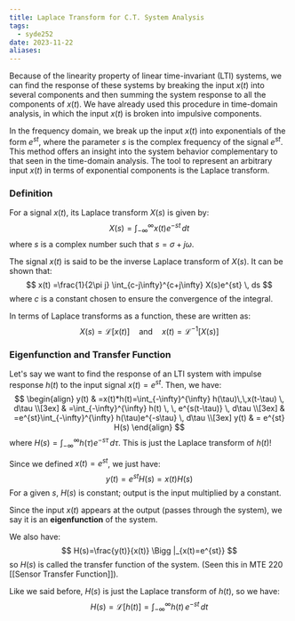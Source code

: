 ```yaml
---
title: Laplace Transform for C.T. System Analysis
tags:
  - syde252
date: 2023-11-22
aliases:
---
```

Because of the linearity property of linear time-invariant (LTI) systems, we can find the response of these systems by breaking the input $x(t)$ into several components and then summing the system response to all the components of $x(t)$. We have already used this procedure in time-domain analysis, in which the input $x(t)$ is broken into impulsive components.

In the frequency domain, we break up the input $x(t)$ into exponentials of the form $e^{st}$, where the parameter $s$ is the complex frequency of the signal $e^{st}$. This method offers an insight into the system behavior complementary to that seen in the time-domain analysis. The tool to represent an arbitrary input $x(t)$ in terms of exponential components is the Laplace transform.

### Definition
For a signal $x(t)$, its Laplace transform $X(s)$ is given by:
$$
X(s) = \int_{-\infty}^{\infty} x(t)e^{-st} \, dt 
$$
where $s$ is a complex number such that $s=\sigma+j\omega$.

The signal $x(t)$ is said to be the inverse Laplace transform of $X(s)$. It can be shown that:
$$
x(t) =\frac{1}{2\pi j} \int_{c-j\infty}^{c+j\infty} X(s)e^{st} \, ds
$$
where $c$ is a constant chosen to ensure the convergence of the integral. 

In terms of Laplace transforms as a function, these are written as:
$$
X(s)=\mathcal{L}[x(t)] \quad \text{and} \quad x(t)=\mathcal{L}^{-1}[X(s)]
$$

### Eigenfunction and Transfer Function
Let's say we want to find the response of an LTI system with impulse response $h(t)$ to the input signal $x(t)=e^{st}$. Then, we have:
$$
\begin{align}
y(t) & =x(t)*h(t)=\int_{-\infty}^{\infty} h(\tau)\,\,x(t-\tau) \, d\tau  \\[3ex] 
	 & =\int_{-\infty}^{\infty} h(t) \, \, e^{s(t-\tau)} \, d\tau \\[3ex] 
 & =e^{st}\int_{-\infty}^{\infty} h(\tau)e^{-s\tau} \, d\tau \\[3ex] 
y(t)  & = e^{st} H(s) 
\end{align}
$$
where $H(s) = \int_{-\infty}^{\infty} h(\tau)e^{-s\tau} \, d\tau$. This is just the Laplace transform of $h(t)$!

Since we defined $x(t)=e^{st}$, we just have:
$$
y(t)=e^{st}H(s)=x(t)H(s)
$$
For a given $s$, $H(s)$ is constant; output is the input multiplied by a constant.

Since the input $x(t)$ appears at the output (passes through the system), we say it is an **eigenfunction** of the system.

We also have:
$$
H(s)=\frac{y(t)}{x(t)} \Bigg |_{x(t)=e^{st}}
$$
so $H(s)$ is called the transfer function of the system. (Seen this in MTE 220 [[Sensor Transfer Function]]).

Like we said before, $H(s)$ is just the Laplace transform of $h(t)$, so we have:
$$
H(s)=\mathcal{L}[h(t)]=\int_{-\infty}^{\infty} h(t) \,e^{-st} \, dt 
$$
